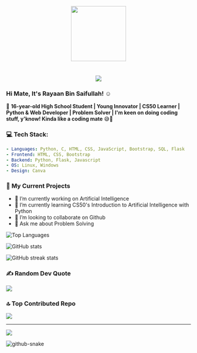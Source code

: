 <div align="center">
  <img height="150" src="https://media.giphy.com/media/M9gbBd9nbDrOTu1Mqx/giphy.gif"  />

<h1 align="center">
    <img src="https://readme-typing-svg.herokuapp.com/?font=Bebas+Neue&size=40&pause=1000&center=true&vCenter=true&color=FF0000&width=600&lines=⚡+RAYAAN+BIN+SAIFULLAH+⚡;The+Next+Tech+Avenger!;" />
</h1>

  
</div>

### Hi Mate, It's Rayaan Bin Saifullah! ☺️

🚀 **16-year-old High School Student | Young Innovator | CS50 Learner | Python & Web Developer | Problem Solver | I'm keen on doing coding stuff, y'know! Kinda like a coding mate** 😅🚀

### 💻 **Tech Stack:**

```yaml
- Languages: Python, C, HTML, CSS, JavaScript, Bootstrap, SQL, Flask
- Frontend: HTML, CSS, Bootstrap
- Backend: Python, Flask, Javascript
- OS: Linux, Windows
- Design: Canva
```

### 🧠 **My Current Projects**

- 🔭 I’m currently working on Artificial Intelligence
- 🌱 I’m currently learning CS50's Introduction to Artificial Intelligence with Python
- 👯 I’m looking to collaborate on Github 
- 💬 Ask me about Problem Solving



![Top Languages](https://github-readme-stats.vercel.app/api/top-langs/?username=Rayaan2009&layout=compact&theme=radical)

![GitHub stats](https://github-readme-stats.vercel.app/api?username=Rayaan2009&show_icons=true&theme=radical)  


![GitHub streak stats](https://github-readme-streak-stats.herokuapp.com/?user=Rayaan2009&theme=radical)



### ✍️ **Random Dev Quote**
![](https://quotes-github-readme.vercel.app/api?type=horizontal&theme=radical)



### 🔝 **Top Contributed Repo**
![](https://github-contributor-stats.vercel.app/api?username=Rayaan2009&limit=5&theme=radical&combine_all_yearly_contributions=true)

---
[![](https://visitcount.itsvg.in/api?id=Rayaan2009&icon=0&color=0)](https://visitcount.itsvg.in)

<picture>
  <source media="(prefers-color-scheme: dark)" srcset="https://raw.githubusercontent.com/MasfiRahman/MasfiRahman/output/github-snake-dark.svg" />
  <source media="(prefers-color-scheme: light)" srcset="https://raw.githubusercontent.com/MasfiRahman/MasfiRahman/output/github-snake.svg" />
  <img alt="github-snake" src="https://raw.githubusercontent.com/MasfiRahman/MasfiRahman/output/github-snake.svg" />
</picture>

